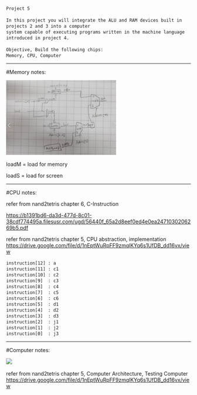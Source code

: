 ``````
Project 5

In this project you will integrate the ALU and RAM devices built in projects 2 and 3 into a computer
system capable of executing programs written in the machine language introduced in project 4.

Objective, Build the following chips:
Memory, CPU, Computer    
``````
-------------------
#Memory notes:

<img src="images/image.png" width="300">

loadM = load for memory

loadS = load for screen

----------------------------------

#CPU notes:

refer from nand2tetris chapter 6,
C-Instruction

https://b1391bd6-da3d-477d-8c01-38cdf774495a.filesusr.com/ugd/56440f_65a2d8eef0ed4e0ea2471030206269b5.pdf 



refer from nand2tetris chapter 5, CPU abstraction, implementation
https://drive.google.com/file/d/1nEptWuRpFF9zmqlKYq6s1UfDB_dd16vx/view 


```instruction[15] : to differ whether an instruction is an Address or a C-Instruction
instruction[12] : a
instruction[11] : c1
instruction[10] : c2
instruction[9]  : c3
instruction[8]  : c4
instruction[7]  : c5
instruction[6]  : c6
instruction[5]  : d1
instruction[4]  : d2
instruction[3]  : d3
instruction[2]  : j1
instruction[1]  : j2
instruction[0]  : j3
``````
-----------------------
#Computer notes:

<img src="images/image1.png" width="300">

refer from nand2tetris chapter 5, Computer Architecture, Testing Computer
https://drive.google.com/file/d/1nEptWuRpFF9zmqlKYq6s1UfDB_dd16vx/view